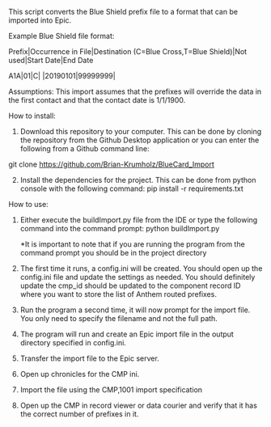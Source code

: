 This script converts the Blue Shield prefix file to a format that can be imported into Epic.

Example Blue Shield file format:

Prefix|Occurrence in File|Destination (C=Blue Cross,T=Blue Shield)|Not used|Start Date|End Date

A1A|01|C| |20190101|99999999|

Assumptions:
This import assumes that the prefixes will override the data in the first contact and that the contact date is 1/1/1900.

How to install:
1) Download this repository to your computer. This can be done by cloning the repository from the Github Desktop application or you can enter the following from a Github command line:

git clone https://github.com/Brian-Krumholz/BlueCard_Import

2) Install the dependencies for the project. This can be done from python console with the following command:
pip install -r requirements.txt

How to use:
1) Either execute the buildImport.py file from the IDE or type the following command into the command prompt:
python buildImport.py

    *It is important to note that if you are running the program from the command prompt you should be in the project directory
2) The first time it runs, a config.ini will be created. You should open up the config.ini file and update the settings as needed. You should definitely update the cmp_id should be updated to the component record ID where you want to store the list of Anthem routed prefixes.
3) Run the program a second time, it will now prompt for the import file. You only need to specify the filename and not the full path.
4) The program will run and create an Epic import file in the output directory specified in config.ini.
5) Transfer the import file to the Epic server.
6) Open up chronicles for the CMP ini.
7) Import the file using the CMP,1001 import specification
8) Open up the CMP in record viewer or data courier and verify that it has the correct number of prefixes in it.
